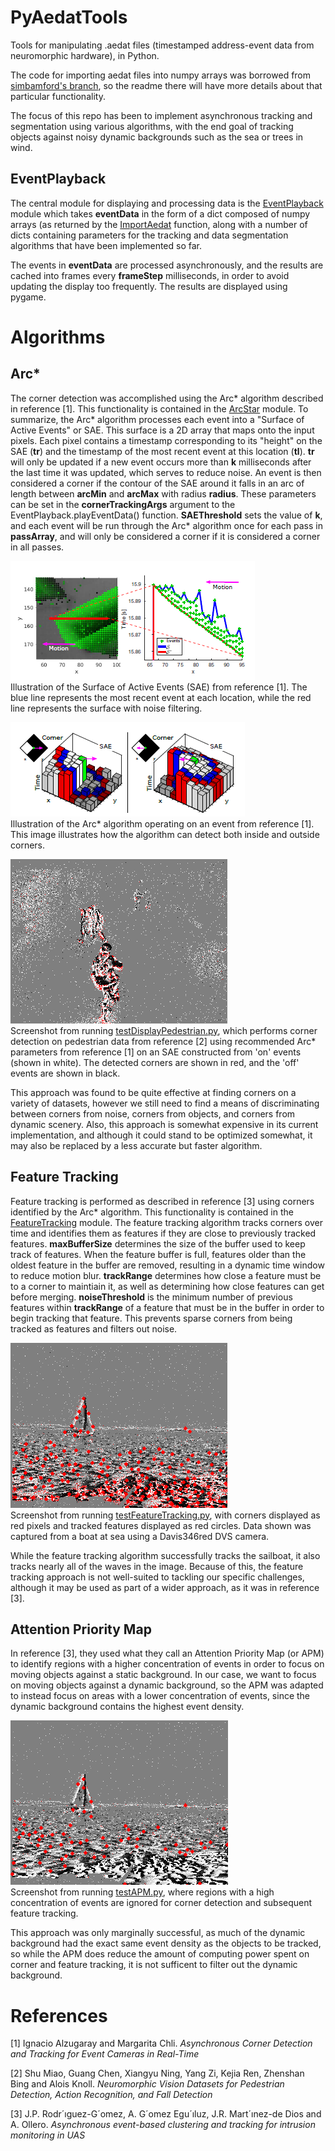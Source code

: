 # PyAedatTools
Tools for manipulating .aedat files (timestamped address-event data from neuromorphic hardware), in Python.

The code for importing aedat files into numpy arrays was borrowed from [simbamford's branch](https://github.com/simbamford/AedatTools), so the readme there will have more details about that particular functionality.

The focus of this repo has been to implement asynchronous tracking and segmentation using various algorithms, with the end goal of tracking objects against noisy dynamic backgrounds such as the sea or trees in wind.

## EventPlayback

The central module for displaying and processing data is the [EventPlayback](https://github.com/believeinlain/PyAedatTools/blob/master/PyAedatTools/EventPlayback.py) module which takes **eventData** in the form of a dict composed of numpy arrays (as returned by the [ImportAedat](https://github.com/believeinlain/PyAedatTools/blob/master/PyAedatTools/ImportAedat.py) function, along with a number of dicts containing parameters for the tracking and data segmentation algorithms that have been implemented so far.

The events in **eventData** are processed asynchronously, and the results are cached into frames every **frameStep** milliseconds, in order to avoid updating the display too frequently. The results are displayed using pygame.

# Algorithms

## Arc*

The corner detection was accomplished using the Arc* algorithm described in reference [1]. This functionality is contained in the [ArcStar](https://github.com/believeinlain/PyAedatTools/blob/master/PyAedatTools/ArcStar.py) module. To summarize, the Arc* algorithm processes each event into a "Surface of Active Events" or SAE. This surface is a 2D array that maps onto the input pixels. Each pixel contains a timestamp corresponding to its "height" on the SAE (**tr**) and the timestamp of the most recent event at this location (**tl**). **tr** will only be updated if a new event occurs more than **k** milliseconds after the last time it was updated, which serves to reduce noise. An event is then considered a corner if the contour of the SAE around it falls in an arc of length between **arcMin** and **arcMax** with radius **radius**. These parameters can be set in the **cornerTrackingArgs** argument to the EventPlayback.playEventData() function. **SAEThreshold** sets the value of **k**, and each event will be run through the Arc* algorithm once for each pass in **passArray**, and will only be considered a corner if it is considered a corner in all passes.

![Surface of Active Events](/images/SAE.png)  
Illustration of the Surface of Active Events (SAE) from reference [1]. The blue line represents the most recent event at each location, while the red line represents the surface with noise filtering.

![ArcStar](/images/ArcStar.png)  
Illustration of the Arc* algorithm operating on an event from reference [1]. This image illustrates how the algorithm can detect both inside and outside corners.

![ArcStar Implementation](/images/ArcStar_implementation.png)  
Screenshot from running [testDisplayPedestrian.py](https://github.com/believeinlain/PyAedatTools/blob/master/testDisplayPedestrian.py), which performs corner detection on pedestrian data from reference [2] using recommended Arc* parameters from reference [1] on an SAE constructed from 'on' events (shown in white). The detected corners are shown in red, and the 'off' events are shown in black.

This approach was found to be quite effective at finding corners on a variety of datasets, however we still need to find a means of discriminating between corners from noise, corners from objects, and corners from dynamic scenery. Also, this approach is somewhat expensive in its current implementation, and although it could stand to be optimized somewhat, it may also be replaced by a less accurate but faster algorithm.

## Feature Tracking

Feature tracking is performed as described in reference [3] using corners identified by the Arc* algorithm. This functionality is contained in the [FeatureTracking](https://github.com/believeinlain/PyAedatTools/blob/master/PyAedatTools/FeatureTracking.py) module. The feature tracking algorithm tracks corners over time and identifies them as features if they are close to previously tracked features. **maxBufferSize** determines the size of the buffer used to keep track of features. When the feature buffer is full, features older than the oldest feature in the buffer are removed, resulting in a dynamic time window to reduce motion blur. **trackRange** determines how close a feature must be to a corner to maintiain it, as well as determining how close features can get before merging. **noiseThreshold** is the minimum number of previous features within **trackRange** of a feature that must be in the buffer in order to begin tracking that feature. This prevents sparse corners from being tracked as features and filters out noise.

![Feature Tracking](/images/FeatureTracking.png)  
Screenshot from running [testFeatureTracking.py](https://github.com/believeinlain/PyAedatTools/blob/master/testFeatureTracking.py), with corners displayed as red pixels and tracked features displayed as red circles. Data shown was captured from a boat at sea using a Davis346red DVS camera.

While the feature tracking algorithm successfully tracks the sailboat, it also tracks nearly all of the waves in the image. Because of this, the feature tracking approach is not well-suited to tackling our specific challenges, although it may be used as part of a wider approach, as it was in reference [3].

## Attention Priority Map

In reference [3], they used what they call an Attention Priority Map (or APM) to identify regions with a higher concentration of events in order to focus on moving objects against a static background. In our case, we want to focus on moving objects against a dynamic background, so the APM was adapted to instead focus on areas with a lower concentration of events, since the dynamic background contains the highest event density.

![APM](/images/APM.png)  
Screenshot from running [testAPM.py](https://github.com/believeinlain/PyAedatTools/blob/master/testAPM.py), where regions with a high concentration of events are ignored for corner detection and subsequent feature tracking.

This approach was only marginally successful, as much of the dynamic background had the exact same event density as the objects to be tracked, so while the APM does reduce the amount of computing power spent on corner and feature tracking, it is not sufficent to filter out the dynamic background.

# References

[1] Ignacio Alzugaray and Margarita Chli. <em>Asynchronous Corner Detection and Tracking for Event Cameras in Real-Time</em>

[2] Shu Miao, Guang Chen, Xiangyu Ning, Yang Zi, Kejia Ren, Zhenshan Bing and Alois Knoll. <em>Neuromorphic Vision Datasets for Pedestrian Detection, Action Recognition, and Fall Detection</em>

[3] J.P. Rodr´ıguez-G´omez, A. G´omez Egu´ıluz, J.R. Mart´ınez-de Dios and A. Ollero. <em>Asynchronous event-based clustering and tracking for intrusion monitoring in UAS</em>
